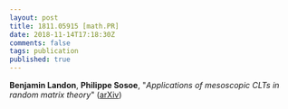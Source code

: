 ```yaml
---
layout: post
title: 1811.05915 [math.PR]
date: 2018-11-14T17:18:30Z
comments: false
tags: publication
published: true
---
```


<b>Benjamin Landon</b>, <b>Philippe Sosoe</b>, "<i>Applications of mesoscopic CLTs in random matrix theory</i>" ([arXiv](http://arxiv.org/abs/1811.05915v1))

